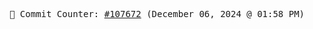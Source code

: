 <p align="center">
    <samp>
        📮 Commit Counter: <a href="https://github.com/Javascript-void0/Javascript-void0/commits/main">#107672</a> (December 06, 2024 @ 01:58 PM)
    </samp>
</p>
